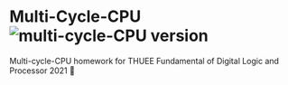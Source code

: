 # Multi-Cycle-CPU ![multi-cycle-CPU version](https://img.shields.io/github/license/bryantsuen/Multi-cycle-CPU)
Multi-cycle-CPU homework for THUEE Fundamental of Digital Logic and Processor 2021 🐖
